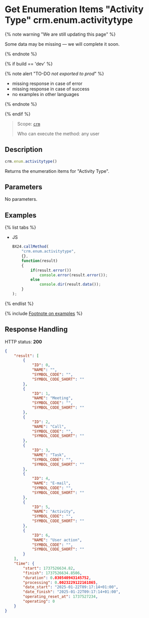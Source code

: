 # Get Enumeration Items "Activity Type" crm.enum.activitytype

{% note warning "We are still updating this page" %}

Some data may be missing — we will complete it soon.

{% endnote %}

{% if build == 'dev' %}

{% note alert "TO-DO _not exported to prod_" %}

- missing response in case of error
- missing response in case of success
- no examples in other languages
  
{% endnote %}

{% endif %}

> Scope: [`crm`](../../../scopes/permissions.md)
>
> Who can execute the method: any user

## Description

```js
crm.enum.activitytype()
```

Returns the enumeration items for "Activity Type".

## Parameters

No parameters.

## Examples

{% list tabs %}

- JS
  
    ```javascript
    BX24.callMethod(
        "crm.enum.activitytype",
        {},
        function(result)
        {
            if(result.error())
                console.error(result.error());
            else
                console.dir(result.data());
        }
    );
    ```

{% endlist %}

{% include [Footnote on examples](../../../../_includes/examples.md) %}

## Response Handling

HTTP status: **200**

```json
{
    "result": [
        {
            "ID": 0,
            "NAME": "",
            "SYMBOL_CODE": "",
            "SYMBOL_CODE_SHORT": ""
        },
        {
            "ID": 1,
            "NAME": "Meeting",
            "SYMBOL_CODE": "",
            "SYMBOL_CODE_SHORT": ""
        },
        {
            "ID": 2,
            "NAME": "Call",
            "SYMBOL_CODE": "",
            "SYMBOL_CODE_SHORT": ""
        },
        {
            "ID": 3,
            "NAME": "Task",
            "SYMBOL_CODE": "",
            "SYMBOL_CODE_SHORT": ""
        },
        {
            "ID": 4,
            "NAME": "E-mail",
            "SYMBOL_CODE": "",
            "SYMBOL_CODE_SHORT": ""
        },
        {
            "ID": 5,
            "NAME": "Activity",
            "SYMBOL_CODE": "",
            "SYMBOL_CODE_SHORT": ""
        },
        {
            "ID": 6,
            "NAME": "User action",
            "SYMBOL_CODE": "",
            "SYMBOL_CODE_SHORT": ""
        }
    ],
    "time": {
        "start": 1737526634.82,
        "finish": 1737526634.8506,
        "duration": 0.030540943145752,
        "processing": 0.0023229122161865,
        "date_start": "2025-01-22T09:17:14+01:00",
        "date_finish": "2025-01-22T09:17:14+01:00",
        "operating_reset_at": 1737527234,
        "operating": 0
    }
}
```